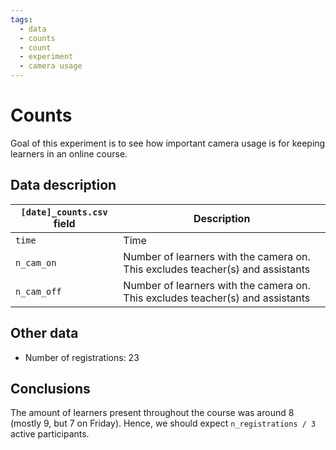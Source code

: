 ```yaml
---
tags:
  - data
  - counts
  - count
  - experiment
  - camera usage
---
```


# Counts

Goal of this experiment is to see how important camera usage is for
keeping learners in an online course.

## Data description

`[date]_counts.csv` field|Description
-------------------------|-------------------------------------
`time`                   |Time
`n_cam_on`               |Number of learners with the camera on. This excludes teacher(s) and assistants
`n_cam_off`              |Number of learners with the camera on. This excludes teacher(s) and assistants

## Other data

- Number of registrations: 23

## Conclusions

The amount of learners present throughout the course was around 8 (mostly
9, but 7 on Friday). Hence, we should expect `n_registrations / 3`
active participants.


